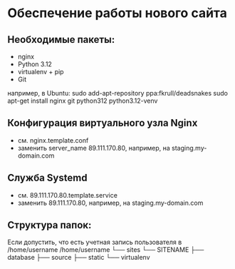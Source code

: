 Обеспечение работы нового сайта
================================
## Необходимые пакеты:
* nginx
* Python 3.12
* virtualenv + pip
* Git

например, в Ubuntu:
    sudo add-apt-repository ppa:fkrull/deadsnakes
    sudo apt-get install nginx git python312 python3.12-venv


## Конфигурация виртуального узла Nginx
* см. nginx.template.conf
* заменить server_name 89.111.170.80, например, на staging.my-domain.com


## Служба Systemd
* см. 89.111.170.80.template.service
* заменить 89.111.170.80, например, на staging.my-domain.com

## Структура папок:
Если допустить, что есть учетная запись пользователя в /home/username
/home/username
└── sites
    └── SITENAME
        ├── database
        ├── source
        ├── static
        └── virtualenv